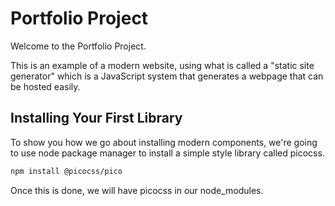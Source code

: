 # Portfolio Project

Welcome to the Portfolio Project.

This is an example of a modern website, using what is called a "static site generator" which is
a JavaScript system that generates a webpage that can be hosted easily.


## Installing Your First Library

To show you how we go about installing modern components, we're going to use
node package manager to install a simple style library called picocss.

```sh
npm install @picocss/pico
```

Once this is done, we will have picocss in our node_modules.